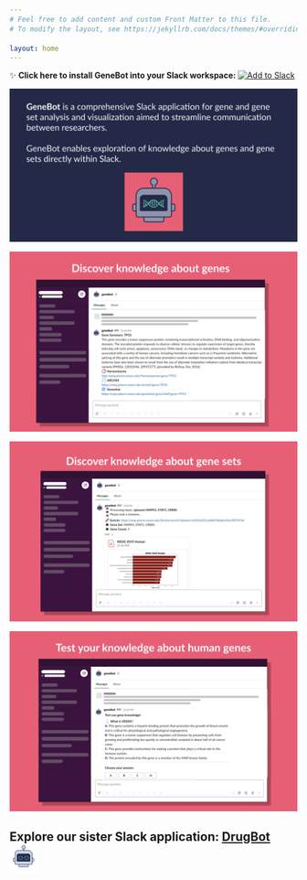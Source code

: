 ```yaml
---
# Feel free to add content and custom Front Matter to this file.
# To modify the layout, see https://jekyllrb.com/docs/themes/#overriding-theme-defaults

layout: home
---
```


✨ **Click here to install GeneBot into your Slack workspace:** 
<a href="https://slack.com/oauth/v2/authorize?client_id=2790340889.1172680679969&scope=app_mentions:read,channels:history,chat:write,chat:write.public,commands,files:read,files:write,groups:history,im:history,mpim:history,users:read&user_scope="><img alt="Add to Slack" height="40" width="139" src="https://platform.slack-edge.com/img/add_to_slack.png" srcSet="https://platform.slack-edge.com/img/add_to_slack.png 1x, https://platform.slack-edge.com/img/add_to_slack@2x.png 2x" /></a> 

![image](/assets/images/homepage_v2.png)

![image](/assets/images/homepage_1.png)

![image](/assets/images/homepage2_v2.png)

![image](/assets/images/homepage3_v2.png)

## Explore our sister Slack application: [DrugBot](https://maayanlab.github.io/DrugBot/)![image](/assets/images/drugbot_icon.png)
